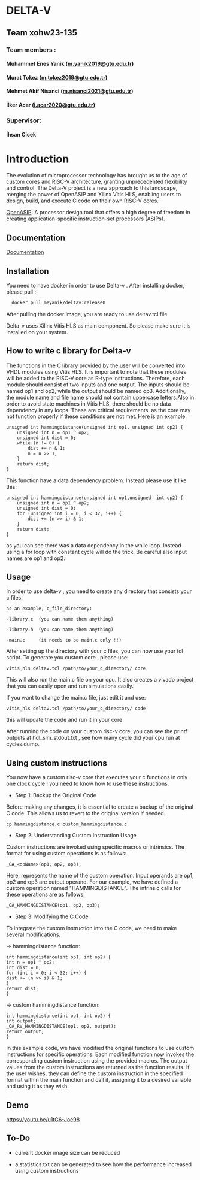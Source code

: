 
# DELTA-V
## Team xohw23-135
### Team members :
#### Muhammet Enes Yanik      (m.yanik2019@gtu.edu.tr)
#### Murat Tokez              (m.tokez2019@gtu.edu.tr)
#### Mehmet Akif Nisanci      (m.nisanci2021@gtu.edu.tr)
#### İlker Acar               (i.acar2020@gtu.edu.tr)
### Supervisor:
#### İhsan Cicek


# Introduction

The evolution of microprocessor technology has brought us to the age of custom cores and RISC-V architecture, granting unprecedented flexibility and control.
The Delta-V project is a new approach to this landscape, merging the power of OpenASIP and Xilinx Vitis HLS, enabling users to design, build, and execute C code on their own RISC-V cores.

[OpenASIP](http://openasip.org/): A processor design tool that offers a high degree of freedom in creating application-specific instruction-set processors (ASIPs).


## Documentation

[Documentation](https://github.com/DELTAICLAB/DELTA-V/blob/main/Deltav_manual.pdf)


## Installation

You need to have docker in order to use Delta-v . After installing docker, please pull :

```bash
  docker pull meyanik/deltav:release0
```
    
After pulling the docker image, you are ready to use deltav.tcl file

Delta-v uses Xilinx Vitis HLS as main component. So please make sure it is installed on your system.
## How to write c library for Delta-v

The functions in the C library provided by the user will be converted into VHDL modules using Vitis
HLS. It is important to note that these modules will be added to the RISC-V core as R-type
instructions. Therefore, each module should consist of two inputs and one output. The inputs should
be named op1 and op2, while the output should be named op3. Additionally, the module name and file
name should not contain uppercase letters.Also in order to avoid state machines in Vitis HLS, there should be no data dependency in any loops. These are critical requirements, as the core may not
function properly if these conditions are not met. Here is an example:

```
unsigned int hammingdistance(unsigned int op1, unsigned int op2) {
    unsigned int n = op1 ^ op2;
    unsigned int dist = 0;
    while (n != 0) {
        dist += n & 1;
        n = n >> 1;
    }
    return dist;
}

```
This function have a data dependency problem. Instead please use it like this:

```
unsigned int hammingdistance(unsigned int op1,unsigned  int op2) {
    unsigned int n = op1 ^ op2;
    unsigned int dist = 0;
    for (unsigned int i = 0; i < 32; i++) {
        dist += (n >> i) & 1;
    }
    return dist;
}

```

as you can see there was a data dependency in the while loop. Instead using a for loop with constant cycle will do the trick. Be careful also input names are op1 and op2. 




## Usage


In order to use delta-v , you need to create any directory that consists your c files.
```
as an example, c_file_directory:

-library.c  (you can name them anything)

-library.h  (you can name them anything)

-main.c     (it needs to be main.c only !!)
```

After setting up the directory with your c files, you can now use your tcl script. To generate you custom core , please use:

```
vitis_hls deltav.tcl /path/to/your_c_directory/ core
```
This will also run the main.c file on your cpu.
It also creates a vivado project that you can easily open and run simulations easily.

 If you want to change the main.c file, just edit it and use:

```
vitis_hls deltav.tcl /path/to/your_c_directory/ code
```
this will update the code and run it in your core.

After running the code on your custom risc-v core, you can see the printf outputs at hdl_sim_stdout.txt , see how many cycle did your cpu run at cycles.dump.
## Using custom instructions

You now have a custom risc-v core that executes your c functions in only one clock cycle ! you need to know how to use these instructions.

- Step 1: Backup the Original Code

Before making any changes, it is essential to create a backup of the original C code. This allows us to
revert to the original version if needed.
```
cp hammingdistance.c custom_hammingdistance.c
```

- Step 2: Understanding Custom Instruction Usage

Custom instructions are invoked using specific macros or intrinsics. The format for using custom
operations is as follows:
```
_OA_<opName>(op1, op2, op3);
```
Here, <opName> represents the name of the custom operation. Input operands are op1, op2 and op3
are output operand. For our example, we have defined a custom operation named
"HAMMINGDISTANCE". The intrinsic calls for these operations are as follows:
```
_OA_HAMMINGDISTANCE(op1, op2, op3);
```

- Step 3: Modifying the C Code

To integrate the custom instruction into the C code, we need to make several modifications.

-> hammingdistance function:
```
int hammingdistance(int op1, int op2) {
int n = op1 ^ op2;
int dist = 0;
for (int i = 0; i < 32; i++) {
dist += (n >> i) & 1;
}
return dist;
}
```


-> custom hammingdistance function:
```
int hammingdistance(int op1, int op2) {
int output;
_OA_RV_HAMMINGDISTANCE(op1, op2, output);
return output;
}
```

In this example code, we have modified the original functions to use custom instructions for specific
operations. Each modified function now invokes the corresponding custom instruction using the
provided macros. The output values from the custom instructions are returned as the function results.
If the user wishes, they can define the custom instruction in the specified format within the main
function and call it, assigning it to a desired variable and using it as they wish.


## Demo

https://youtu.be/u1tG6-Joe98


## To-Do

- current docker image size can be reduced

- a statistics.txt can be generated to see how the performance increased using custom instructions


